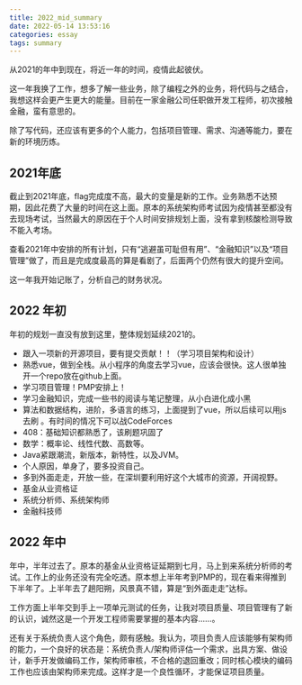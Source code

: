 ```yaml
---
title: 2022_mid_summary
date: 2022-05-14 13:53:16
categories: essay
tags: summary
---
```


从2021的年中到现在，将近一年的时间，疫情此起彼伏。

这一年我换了工作，想多了解一些业务，除了编程之外的业务，将代码与之结合，我想这样会更产生更大的能量。目前在一家金融公司任职做开发工程师，初次接触金融，蛮有意思的。

除了写代码，还应该有更多的个人能力，包括项目管理、需求、沟通等能力，要在新的环境历炼。

<!-- more -->

## 2021年底

截止到2021年底，flag完成度不高，最大的变量是新的工作。业务熟悉不达预期，因此花费了大量的时间在这上面。原本的系统架构师考试因为疫情甚至都没有去现场考试，当然最大的原因在于个人时间安排规划上面，没有拿到核酸检测导致不能入考场。

查看2021年中安排的所有计划，只有“逃避虽可耻但有用”、“金融知识”以及“项目管理”做了，而且是完成度最高的算是看剧了，后面两个仍然有很大的提升空间。

这一年我开始记账了，分析自己的财务状况。

## 2022 年初

年初的规划一直没有放到这里，整体规划延续2021的。

- 跟入一项新的开源项目，要有提交贡献！！（学习项目架构和设计）
- 熟悉vue，做到全栈。从小程序的角度去学习vue，应该会很快。这人很单独开一个repo放在github上面。
- 学习项目管理！PMP安排上！
- 学习金融知识，完成一些书的阅读与笔记整理，从小白进化成小黑
- 算法和数据结构，进阶，多语言的练习，上面提到了vue，所以后续可以用js去刷 。有时间的情况下可以战CodeForces
- 408：基础知识都熟悉了，该刷题巩固了
- 数学：概率论、线性代数、高数等。
- Java紧跟潮流，新版本，新特性，以及JVM。
- 个人原因，单身了，要多投资自己。
- 多到外面走走，开放一些，在深圳要利用好这个大城市的资源，开阔视野。
- 基金从业资格证
- 系统分析师、系统架构师
- 金融科技师

## 2022 年中

年中，半年过去了。原本的基金从业资格证延期到七月，马上到来系统分析师的考试。工作上的业务还没有完全吃透。原本想上半年考到PMP的，现在看来得推到下半年了。上半年去了趟阳朔，风景真不错，算是“到外面走走”达标。

工作方面上半年交到手上一项单元测试的任务，让我对项目质量、项目管理有了新的认识，诚然这是一个开发工程师需要掌握的基本内容……。

还有关于系统负责人这个角色，颇有感触。我认为，项目负责人应该能够有架构师的能力，一个良好的状态是：系统负责人/架构师评估一个需求，出具方案、做设计，新手开发做编码工作，架构师审核，不合格的退回重改；同时核心模块的编码工作也应该由架构师来完成。这样才是一个良性循环，才能保证项目质量。
